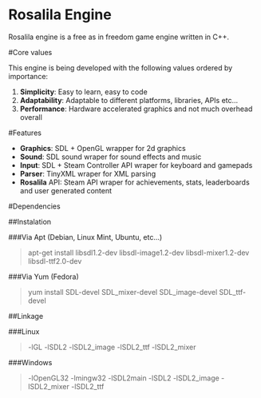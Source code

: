 Rosalila Engine
===============

Rosalila engine is a free as in freedom game engine written in C++.

#Core values

This engine is being developed with the following values ordered by importance:

1. **Simplicity**: Easy to learn, easy to code
2. **Adaptability**: Adaptable to different platforms, libraries, APIs etc...
3. **Performance**: Hardware accelerated graphics and not much overhead overall

#Features

* **Graphics**: SDL + OpenGL wrapper for 2d graphics
* **Sound**: SDL sound wraper for sound effects and music
* **Input**: SDL + Steam Controller API wraper for keyboard and gamepads
* **Parser**: TinyXML wraper for XML parsing
* **Rosalila** API: Steam API wraper for achievements, stats, leaderboards and user generated content

#Dependencies

##Instalation

###Via Apt (Debian, Linux Mint, Ubuntu, etc...)

> apt-get install libsdl1.2-dev libsdl-image1.2-dev libsdl-mixer1.2-dev libsdl-ttf2.0-dev

###Via Yum (Fedora)

> yum install SDL-devel SDL_mixer-devel SDL_image-devel SDL_ttf-devel

##Linkage

###Linux

> -lGL -lSDL2 -lSDL2_image -lSDL2_ttf -lSDL2_mixer

###Windows

> -lOpenGL32 -lmingw32 -lSDL2main -lSDL2 -lSDL2_image -lSDL2_mixer -lSDL2_ttf
